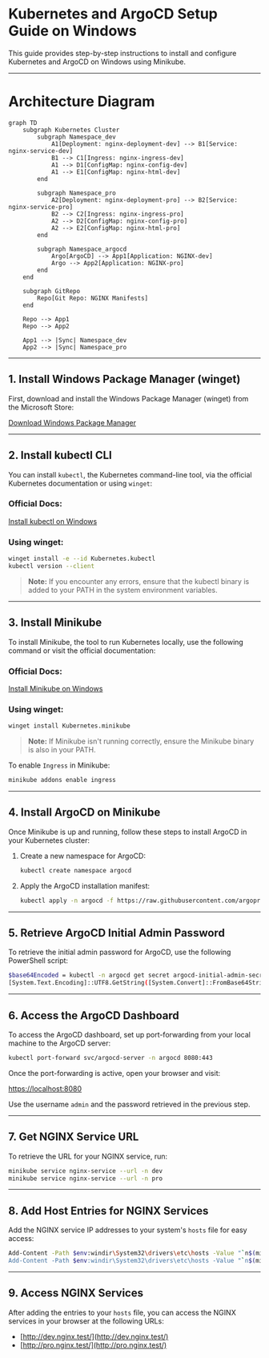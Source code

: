# Kubernetes and ArgoCD Setup Guide on Windows

This guide provides step-by-step instructions to install and configure Kubernetes and ArgoCD on Windows using Minikube.

---

# Architecture Diagram

```mermaid
graph TD
    subgraph Kubernetes Cluster
        subgraph Namespace_dev
            A1[Deployment: nginx-deployment-dev] --> B1[Service: nginx-service-dev]
            B1 --> C1[Ingress: nginx-ingress-dev]
            A1 --> D1[ConfigMap: nginx-config-dev]
            A1 --> E1[ConfigMap: nginx-html-dev]
        end

        subgraph Namespace_pro
            A2[Deployment: nginx-deployment-pro] --> B2[Service: nginx-service-pro]
            B2 --> C2[Ingress: nginx-ingress-pro]
            A2 --> D2[ConfigMap: nginx-config-pro]
            A2 --> E2[ConfigMap: nginx-html-pro]
        end

        subgraph Namespace_argocd
            Argo[ArgoCD] --> App1[Application: NGINX-dev]
            Argo --> App2[Application: NGINX-pro]
        end
    end

    subgraph GitRepo
        Repo[Git Repo: NGINX Manifests]
    end

    Repo --> App1
    Repo --> App2
    
    App1 --> |Sync| Namespace_dev
    App2 --> |Sync| Namespace_pro

```

---

## 1. Install Windows Package Manager (winget)

First, download and install the Windows Package Manager (winget) from the Microsoft Store:

[Download Windows Package Manager](https://apps.microsoft.com/detail/9nblggh4nns1?rtc=1&hl=es-es&gl=ES#activetab=pivot:overviewtab)

---

## 2. Install kubectl CLI

You can install `kubectl`, the Kubernetes command-line tool, via the official Kubernetes documentation or using `winget`:

### Official Docs:
[Install kubectl on Windows](https://kubernetes.io/docs/tasks/tools/install-kubectl-windows/)

### Using winget:
```bash
winget install -e --id Kubernetes.kubectl
kubectl version --client
```

> **Note:** If you encounter any errors, ensure that the kubectl binary is added to your PATH in the system environment variables.

---

## 3. Install Minikube

To install Minikube, the tool to run Kubernetes locally, use the following command or visit the official documentation:

### Official Docs:
[Install Minikube on Windows](https://minikube.sigs.k8s.io/docs/start/?arch=%2Fwindows%2Fx86-64%2Fstable%2Fwindows+package+manager)

### Using winget:
```bash
winget install Kubernetes.minikube
```

> **Note:** If Minikube isn't running correctly, ensure the Minikube binary is also in your PATH.

To enable `Ingress` in Minikube:
```bash
minikube addons enable ingress
```

---

## 4. Install ArgoCD on Minikube

Once Minikube is up and running, follow these steps to install ArgoCD in your Kubernetes cluster:

1. Create a new namespace for ArgoCD:
    ```bash
    kubectl create namespace argocd
    ```

2. Apply the ArgoCD installation manifest:
    ```bash
    kubectl apply -n argocd -f https://raw.githubusercontent.com/argoproj/argo-cd/stable/manifests/install.yaml
    ```

---

## 5. Retrieve ArgoCD Initial Admin Password

To retrieve the initial admin password for ArgoCD, use the following PowerShell script:

```bash
$base64Encoded = kubectl -n argocd get secret argocd-initial-admin-secret -o jsonpath="{.data.password}"
[System.Text.Encoding]::UTF8.GetString([System.Convert]::FromBase64String($base64Encoded))
```

---

## 6. Access the ArgoCD Dashboard

To access the ArgoCD dashboard, set up port-forwarding from your local machine to the ArgoCD server:

```bash
kubectl port-forward svc/argocd-server -n argocd 8080:443
```

Once the port-forwarding is active, open your browser and visit:

[https://localhost:8080](https://localhost:8080)

Use the username `admin` and the password retrieved in the previous step.

---

## 7. Get NGINX Service URL

To retrieve the URL for your NGINX service, run:

```bash
minikube service nginx-service --url -n dev
minikube service nginx-service --url -n pro
```

---

## 8. Add Host Entries for NGINX Services

Add the NGINX service IP addresses to your system's `hosts` file for easy access:

```bash
Add-Content -Path $env:windir\System32\drivers\etc\hosts -Value "`n$(minikube ip) dev.nginx.test" -Force
Add-Content -Path $env:windir\System32\drivers\etc\hosts -Value "`n$(minikube ip) pro.nginx.test" -Force
```

---

## 9. Access NGINX Services

After adding the entries to your `hosts` file, you can access the NGINX services in your browser at the following URLs:

- [http://dev.nginx.test/](http://dev.nginx.test/)
- [http://pro.nginx.test/](http://pro.nginx.test/)
